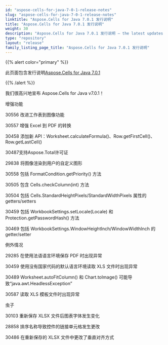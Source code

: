 ```yaml
---
id: "aspose-cells-for-java-7-0-1-release-notes"
slug: "aspose-cells-for-java-7-0-1-release-notes"
linktitle: "Aspose.Cells for Java 7.0.1 发行说明"
title: "Aspose.Cells for Java 7.0.1 发行说明"
weight: 30
description: "Aspose.Cells for Java 7.0.1 发行说明 – the latest updates and fixes."
type: "repository"
layout: "release"
family_listing_page_title: "Aspose.Cells for Java 7.0.1 发行说明"
---
```

{{% alert color="primary" %}} 

此页面包含发行说明[Aspose.Cells for Java 7.0.1](https://releases.aspose.com/cells/java/new-releases/aspose.cells-for-java-7.0.1/)

{{% /alert %}} 

我们很高兴地宣布 Aspose.Cells for Java v7.0.1！

增强功能

30556 改进工作表到图像功能

30557 增强 Excel 到 PDF 的转换

30458 添加新 API：Worksheet.calculateFormula()、Row.getFirstCell()、Row.getLastCell()

 30487支持Aspose.Total许可证

29838 将图像渲染到用户的自定义图形

30558 包括 FormatCondition.getPriority() 方法

30505 包含 Cells.checkColumn(int) 方法

30504 包括 Cells.StandardHeightPixels/StandardWidthPixels 属性的 getters/setters

 30459 包括 WorkbookSettings.setLocale(Locale) 和 Protection.getPasswordHash() 方法

30469 包括 WorkbookSettings.WindowHeightInch/WindowWidthInch 的 getter/setter

例外情况

29285 在使用法语语言环境保存 PDF 时出现异常

30459 使用没有国家代码的默认语言环境读取 XLS 文件时出现异常

30489 Worksheet.autoFitColumn() 和 Chart.toImage() 可能导致“java.awt.HeadlessException”

 30587 读取 XLS 模板文件时出现异常

虫子

30103 重新保存 XLSX 文件后图表字体发生变化

28858 排序名称导致控件的链接单元格发生更改

30486 在重新保存的 XLSX 文件中更改了垂直对齐方式
